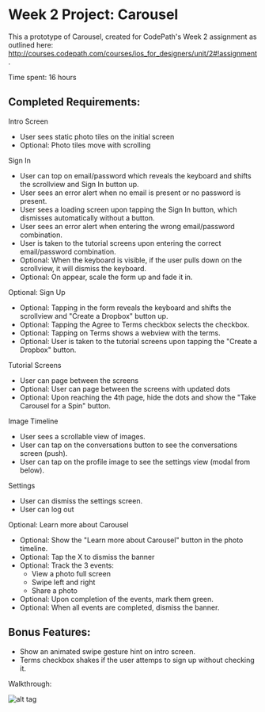 Week 2 Project: Carousel
========================

This a prototype of Carousel, created for CodePath's Week 2 assignment as outlined here: http://courses.codepath.com/courses/ios_for_designers/unit/2#!assignment.


Time spent: 16 hours


Completed Requirements:
-----------------------

Intro Screen
- User sees static photo tiles on the initial screen
- Optional: Photo tiles move with scrolling

Sign In
- User can top on email/password which reveals the keyboard and shifts the scrollview and Sign In button up.
- User sees an error alert when no email is present or no password is present.
- User sees a loading screen upon tapping the Sign In button, which dismisses automatically without a button.
- User sees an error alert when entering the wrong email/password combination.
- User is taken to the tutorial screens upon entering the correct email/password combination.
- Optional: When the keyboard is visible, if the user pulls down on the scrollview, it will dismiss the keyboard.
- Optional: On appear, scale the form up and fade it in.

Optional: Sign Up
- Optional: Tapping in the form reveals the keyboard and shifts the scrollview and "Create a Dropbox" button up.
- Optional: Tapping the Agree to Terms checkbox selects the checkbox.
- Optional: Tapping on Terms shows a webview with the terms.
- Optional: User is taken to the tutorial screens upon tapping the "Create a Dropbox" button.

Tutorial Screens
- User can page between the screens
- Optional: User can page between the screens with updated dots
- Optional: Upon reaching the 4th page, hide the dots and show the "Take Carousel for a Spin" button.

Image Timeline
- User sees a scrollable view of images.
- User can tap on the conversations button to see the conversations screen (push).
- User can tap on the profile image to see the settings view (modal from below).

Settings
- User can dismiss the settings screen.
- User can log out

Optional: Learn more about Carousel
- Optional: Show the "Learn more about Carousel" button in the photo timeline.
- Optional: Tap the X to dismiss the banner
- Optional: Track the 3 events:
    - View a photo full screen
    - Swipe left and right
    - Share a photo
- Optional: Upon completion of the events, mark them green.
- Optional: When all events are completed, dismiss the banner.


Bonus Features:
---------------

- Show an animated swipe gesture hint on intro screen.
- Terms checkbox shakes if the user attemps to sign up without checking it.


Walkthrough:

![alt tag](https://github.com/cameronwu/Week-2-Project-Carousel/raw/master/walkthrough.gif)
